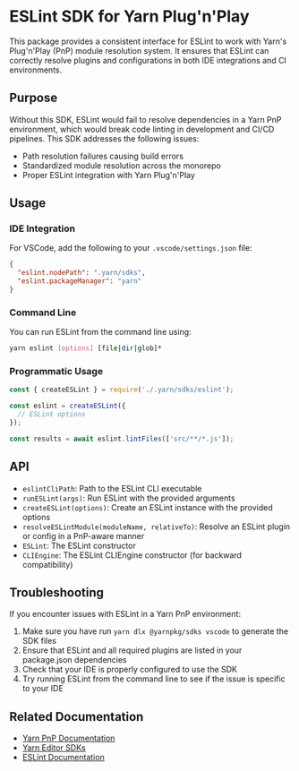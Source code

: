 # ESLint SDK for Yarn Plug'n'Play

This package provides a consistent interface for ESLint to work with Yarn's Plug'n'Play (PnP) module resolution system. It ensures that ESLint can correctly resolve plugins and configurations in both IDE integrations and CI environments.

## Purpose

Without this SDK, ESLint would fail to resolve dependencies in a Yarn PnP environment, which would break code linting in development and CI/CD pipelines. This SDK addresses the following issues:

- Path resolution failures causing build errors
- Standardized module resolution across the monorepo
- Proper ESLint integration with Yarn Plug'n'Play

## Usage

### IDE Integration

For VSCode, add the following to your `.vscode/settings.json` file:

```json
{
  "eslint.nodePath": ".yarn/sdks",
  "eslint.packageManager": "yarn"
}
```

### Command Line

You can run ESLint from the command line using:

```bash
yarn eslint [options] [file|dir|glob]*
```

### Programmatic Usage

```javascript
const { createESLint } = require('./.yarn/sdks/eslint');

const eslint = createESLint({
  // ESLint options
});

const results = await eslint.lintFiles(['src/**/*.js']);
```

## API

- `eslintCliPath`: Path to the ESLint CLI executable
- `runESLint(args)`: Run ESLint with the provided arguments
- `createESLint(options)`: Create an ESLint instance with the provided options
- `resolveESLintModule(moduleName, relativeTo)`: Resolve an ESLint plugin or config in a PnP-aware manner
- `ESLint`: The ESLint constructor
- `CLIEngine`: The ESLint CLIEngine constructor (for backward compatibility)

## Troubleshooting

If you encounter issues with ESLint in a Yarn PnP environment:

1. Make sure you have run `yarn dlx @yarnpkg/sdks vscode` to generate the SDK files
2. Ensure that ESLint and all required plugins are listed in your package.json dependencies
3. Check that your IDE is properly configured to use the SDK
4. Try running ESLint from the command line to see if the issue is specific to your IDE

## Related Documentation

- [Yarn PnP Documentation](https://yarnpkg.com/features/pnp)
- [Yarn Editor SDKs](https://yarnpkg.com/getting-started/editor-sdks)
- [ESLint Documentation](https://eslint.org/docs/user-guide/)